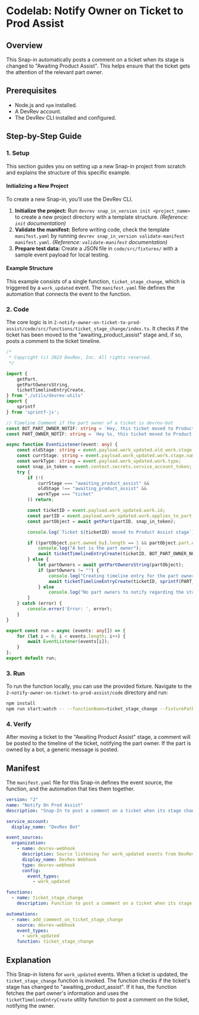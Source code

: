 # Codelab: Notify Owner on Ticket to Prod Assist

## Overview
This Snap-in automatically posts a comment on a ticket when its stage is changed to "Awaiting Product Assist". This helps ensure that the ticket gets the attention of the relevant part owner.

## Prerequisites
- Node.js and `npm` installed.
- A DevRev account.
- The DevRev CLI installed and configured.

## Step-by-Step Guide

### 1. Setup
This section guides you on setting up a new Snap-in project from scratch and explains the structure of this specific example.

#### Initializing a New Project
To create a new Snap-in, you'll use the DevRev CLI.

1.  **Initialize the project:** Run `devrev snap_in_version init <project_name>` to create a new project directory with a template structure. *(Reference: `init` documentation)*
2.  **Validate the manifest:** Before writing code, check the template `manifest.yaml` by running `devrev snap_in_version validate-manifest manifest.yaml`. *(Reference: `validate-manifest` documentation)*
3.  **Prepare test data:** Create a JSON file in `code/src/fixtures/` with a sample event payload for local testing.

#### Example Structure
This example consists of a single function, `ticket_stage_change`, which is triggered by a `work_updated` event. The `manifest.yaml` file defines the automation that connects the event to the function.

### 2. Code
The core logic is in `2-notify-owner-on-ticket-to-prod-assist/code/src/functions/ticket_stage_change/index.ts`. It checks if the ticket has been moved to the "awaiting_product_assist" stage and, if so, posts a comment to the ticket timeline.

```typescript
/*
 * Copyright (c) 2023 DevRev, Inc. All rights reserved.
 */

import {
	getPart,
	getPartOwnersString,
	ticketTimelineEntryCreate,
} from "./utils/devrev-utils"
import {
	sprintf
} from 'sprintf-js';

// Timeline Comment if the part owner of a ticket is devrev-bot
const BOT_PART_OWNER_NOTIF: string = `Hey, this ticket moved to Product Assist stage and may need attention.`;
const PART_OWNER_NOTIF: string = `Hey %s, this ticket moved to Product Assist stage and may need your attention. You are being notified because you are the part owner of this ticket.`;

async function EventListener(event: any) {
	const oldStage: string = event.payload.work_updated.old_work.stage.name;
	const currStage: string = event.payload.work_updated.work.stage.name;
	const workType: string = event.payload.work_updated.work.type;
	const snap_in_token = event.context.secrets.service_account_token;
	try {
		if (!(
			currStage === "awaiting_product_assist" &&
			oldStage !== "awaiting_product_assist" &&
			workType === "ticket"
		)) return;

		const ticketID = event.payload.work_updated.work.id;
		const partID = event.payload.work_updated.work.applies_to_part.id;
		const partObject = await getPart(partID, snap_in_token);

		console.log(`Ticket ${ticketID} moved to Product Assist stage`);

		if ((partObject.part.owned_by).length == 1 && partObject.part.owned_by[0].type != "dev_user") {
			console.log("A bot is the part owner");
			await ticketTimelineEntryCreate(ticketID, BOT_PART_OWNER_NOTIF, snap_in_token);
		} else {
			let partOwners = await getPartOwnersString(partObject);
			if (partOwners != "") {
				console.log("Creating timeline entry for the part owners");
				await ticketTimelineEntryCreate(ticketID, sprintf(PART_OWNER_NOTIF, [partOwners]), snap_in_token);
			} else
				console.log("No part owners to notify regarding the stage change");
		}
	} catch (error) {
		console.error('Error: ', error);
	}
}

export const run = async (events: any[]) => {
	for (let i = 0; i < events.length; i++) {
		await EventListener(events[i]);
	}
};
export default run;
```

### 3. Run
To run the function locally, you can use the provided fixture. Navigate to the `2-notify-owner-on-ticket-to-prod-assist/code` directory and run:

```bash
npm install
npm run start:watch -- --functionName=ticket_stage_change --fixturePath=work_updated_event.json
```

### 4. Verify
After moving a ticket to the "Awaiting Product Assist" stage, a comment will be posted to the timeline of the ticket, notifying the part owner. If the part is owned by a bot, a generic message is posted.

## Manifest
The `manifest.yaml` file for this Snap-in defines the event source, the function, and the automation that ties them together.

```yaml
version: "2"
name: "Notify On Prod Assist"
description: "Snap-In to post a comment on a ticket when its stage changes to 'Awaiting Product Assist'"

service_account:
  display_name: "DevRev Bot"

event_sources:
  organization:
    - name: devrev-webhook
      description: Source listening for work_updated events from DevRev.
      display_name: DevRev Webhook
      type: devrev-webhook
      config:
        event_types:
          - work_updated

functions:
  - name: ticket_stage_change
    description: Function to post a comment on a ticket when its stage changes to "Awaiting Product Assist".

automations:
  - name: add_comment_on_ticket_stage_change
    source: devrev-webhook
    event_types:
      - work_updated
    function: ticket_stage_change
```

## Explanation
This Snap-in listens for `work_updated` events. When a ticket is updated, the `ticket_stage_change` function is invoked. The function checks if the ticket's stage has changed to "awaiting_product_assist". If it has, the function fetches the part owner's information and uses the `ticketTimelineEntryCreate` utility function to post a comment on the ticket, notifying the owner.
